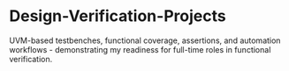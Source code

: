 # Design-Verification-Projects
UVM-based testbenches, functional coverage, assertions, and automation workflows - demonstrating my readiness for full-time roles in functional verification.
